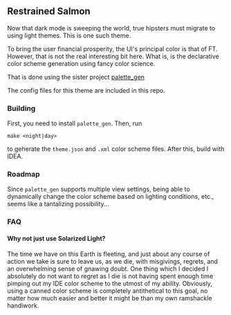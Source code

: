 ## Restrained Salmon

Now that dark mode is sweeping the world, true hipsters must migrate to using light themes.
This is one such theme.

To bring the user financial prosperity, the UI's principal color is that of FT.
However, that is not the real interesting bit here. What is, is the declarative
color scheme generation using fancy color science.

That is done using the sister project [palette_gen](https://github.com/qdbp/palette_gen)

The config files for this theme are included in this repo.

### Building

First, you need to install `palette_gen`. Then, run

```shell
make <night|day>
```

to geherate the `theme.json` and `.xml` color scheme files. After this, build with
IDEA.

### Roadmap

Since `palette_gen` supports multiple view settings, being able to dynamically change the color scheme
based on lighting conditions, etc., seems like a tantalizing possibility...

### FAQ

#### Why not just use Solarized Light?

The time we have on this Earth is fleeting, and just about any course of action we take
is sure to leave us, as we die, with misgivings, regrets, and an overwhelming sense of gnawing
doubt. One thing which I decided I absolutely do not want to regret as I die is not 
having spent enough time pimping out my IDE color scheme to the utmost of my ability.
Obviously, using a canned color scheme is completely antithetical to this goal, no
matter how much easier and better it might be than my own ramshackle handiwork.